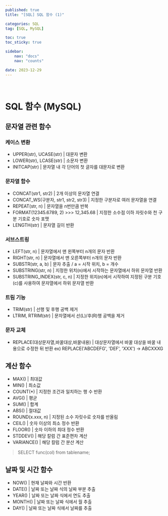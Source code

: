 ```yaml
---
published: true
title: "[SQL] SQL 함수 (1)"

categories: SQL
tag: [SQL, MySQL]

toc: true
toc_sticky: true

sidebar:
    nav: "docs"
    nav: "counts"

date: 2023-12-29
---
```


<br>

# SQL 함수 (MySQL)

## 문자열 관련 함수

### 케이스 변환
- UPPER(str), UCASE(str) | 대문자 변환
- LOWER(str), LCASE(str) | 소문자 변환
- INITCAP(str) | 문자열 내 각 단어의 첫 글자를 대문자로 변환

### 문자열 함수
- CONCAT(str1, str2) | 2개 이상의 문자열 연결
- CONCAT_WS(구분자, str1, str2, str3) | 지정한 구분자로 여러 문자열을 연결
- REPEAT(str, n) | 문자열을 n번만큼 반복
- FORMAT(12345.6789, 2) >>> 12,345.68 | 지정한 소수점 이하 자릿수와 천 구분 기호로 숫자 포맷
- LENGTH(str) | 문자열 길이 반환

### 서브스트링

- LEFT(str, n) | 문자열에서 맨 왼쪽부터 n개의 문자 반환
- RIGHT(str, n) | 문자열에서 맨 오른쪽부터 n개의 문자 반환
- SUBSTR(str, a, b) | 문자 추출 / a = 시작 위치, b = 개수
- SUBSTRING(str, n) | 지정한 위치(n)에서 시작하는 문자열에서 하위 문자열 반환
- SUBSTRING_INDEX(str, c, n) | 지정한 위치(n)에서 시작하여 지정된 구분 기호(c)를 사용하여 문자열에서 하위 문자열 반환


### 트림 기능
- TRIM(str) | 선행 및 후행 공백 제거
- LTRIM, RTRIM(str) | 문자열에서 선(L)/후(R)행 공백을 제거

### 문자 교체
- REPLACE(대상문자열,바꿀대상,바꿀내용) | 대상문자열에서 바꿀 대상을 바꿀 내용으로 수정한 뒤 반환 ex) REPLACE('ABCDEFG', 'DEF', 'XXX') -> ABCXXXG
  

## 계산 함수

- MAX() | 최대값
- MIN() | 최소값
- COUNT(*) | 지정한 조건과 일치하는 행 수 반환
- AVG() | 평균
- SUM() | 합계
- ABS() | 절대값
- ROUND(x.xxx, n) | 지정된 소수 자릿수로 숫자를 반올림
- CEIL() | 숫자 이상의 최소 정수 반환
- FLOOR() | 숫자 이하의 최대 정수 반환
- STDDEV() | 해당 칼럼 간 표준편차 계산
- VARIANCE() | 해당 칼럼 간 분산 계산
> SELECT func(col) from tablename;


## 날짜 및 시간 함수

- NOW() | 현재 날짜와 시간 반환
- DATE() | 날짜 또는 날짜 식의 날짜 부분 추출
- YEAR() | 날짜 또는 날짜 식에서 연도 추출
- MONTH() | 날짜 또는 날짜 식에서 월 추출
- DAY() | 날짜 또는 날짜 식에서 날짜를 추출